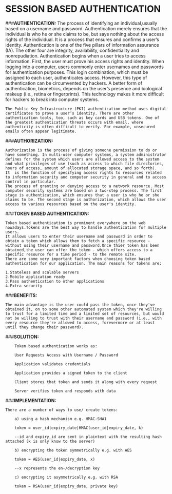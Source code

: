 
#	SESSION BASED AUTHENTICATION

###**AUTHENTICATION:**
	The process of identifying an individual,usually based on a username and password. Authentication merely ensures that the individual is who he or she claims to be, but says nothing about the access rights of the individual. 
	It is a process that ensures and confirms a user’s identity. Authentication is one of the five pillars of information assurance (IA). The other four are integrity, availability, confidentiality and nonrepudiation.
	Authentication begins when a user tries to access information. First, the user must prove his access rights and identity. When logging into a computer, users commonly enter usernames and passwords for authentication purposes. This login combination, which must be assigned to each user, authenticates access. However, this type of authentication can be circumvented by hackers.
	A better form of authentication, biometrics, depends on the user’s presence and biological makeup (i.e., retina or fingerprints). This technology makes it more difficult for hackers to break into computer systems.

	The Public Key Infrastructure (PKI) authentication method uses digital certificates to prove a user’s identity. There are other authentication tools, too, such as key cards and USB tokens. One of the greatest authentication threats occurs with email, where authenticity is often difficult to verify. For example, unsecured emails often appear legitimate.

###**AUTHORIZATION:**

	Authorization is the process of giving someone permission to do or have something. In multi-user computer systems, a system administrator defines for the system which users are allowed access to the system and what privileges of use (such as access to which file directories, hours of access, amount of allocated storage space, and so forth).
	It  is the function of specifying access rights to resources related to information security and computer security in general and to access control in particular.
	The process of granting or denying access to a network resource. Most computer security systems are based on a two-step process. The first stage is authentication, which ensures that a user is who he or she claims to be. The second stage is authorization, which allows the user access to various resources based on the user's identity.

###**TOKEN BASED AUTHENTICATION:**
	
	Token based authentication is prominent everywhere on the web nowadays.Tokens are the best way to handle authentication for multiple users.
	It allows users to enter their username and password in order to obtain a token which allows them to fetch a specific resource - without using their username and password.Once thier token has been obtained,the user can offer the token - which offers access to a specific resource for a time period - to the remote site.
	There are some very important factors when choosing token based authentication for our application. The main reasons for tokens are:

	1.Stateless and scalable servers
	2.Mobile application ready
	3.Pass authentication to other applications
	4.Extra security

###**BENEFITS:**

	The main advantage is the user could pass the token, once they've obtained it, on to some other automated system which they're willing to trust for a limited time and a limited set of resources, but would not be willing to trust with their username and password (i.e., with every resource they're allowed to access, forevermore or at least until they change their password).


###**SOLUTION:**

        Token based authentication works as:

		User Requests Access with Username / Password
	
		Application validates credentials
	
		Application provides a signed token to the client
	
		Client stores that token and sends it along with every request
	
		Server verifies token and responds with data

###**IMPLEMENTATION:**

	There are a number of ways to use/ create tokens:

		a) using a hash mechanism e.g. HMAC-SHA1

		token = user_id|expiry_date|HMAC(user_id|expiry_date, k) 

		--id and expiry_id are sent in plaintext with the resulting hash attached (k is only know to the server)

		b) encrypting the token symmetrically e.g. with AES

		token = AES(user_id|expiry_date, x) 

		--x represents the en-/decryption key

		c) encrypting it asymmetrically e.g. with RSA

		token = RSA(user_id|expiry_date, private key)


